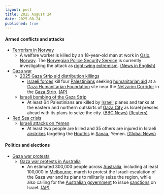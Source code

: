 ```yaml
---
layout: post
title: 2025 August 24
date: 2025-08-24
published: true
---
```



#### Armed conflicts and attacks

* [Terrorism in Norway](https://en.wikipedia.org/wiki/Terrorism_in_Norway "Terrorism in Norway")
  * A welfare worker is killed by an 18-year-old man at work in [Oslo](https://en.wikipedia.org/wiki/Oslo "Oslo"), [Norway](https://en.wikipedia.org/wiki/Norway "Norway"). The [Norwegian Police Security Service](https://en.wikipedia.org/wiki/Norwegian_Police_Security_Service "Norwegian Police Security Service") is currently investigating the attack as [right-wing extremism](https://en.wikipedia.org/wiki/Right-wing_extremism "Right-wing extremism"). [(News in English)](https://www.newsinenglish.no/2025/08/24/youth-welfare-worker-killed-in-oslo/)
* [Gaza war](https://en.wikipedia.org/wiki/Gaza_war "Gaza war")
  * [2025 Gaza Strip aid distribution killings](https://en.wikipedia.org/wiki/2025_Gaza_Strip_aid_distribution_killings "2025 Gaza Strip aid distribution killings")
    * [Israeli forces](https://en.wikipedia.org/wiki/Israeli_Defence_Forces "Israeli Defence Forces") kill four [Palestinians](https://en.wikipedia.org/wiki/Palestinians "Palestinians") seeking [humanitarian aid](https://en.wikipedia.org/wiki/Humanitarian_aid "Humanitarian aid") at a [Gaza Humanitarian Foundation](https://en.wikipedia.org/wiki/Gaza_Humanitarian_Foundation "Gaza Humanitarian Foundation") site near the [Netzarim Corridor](https://en.wikipedia.org/wiki/Netzarim_Corridor "Netzarim Corridor") in the [Gaza Strip](https://en.wikipedia.org/wiki/Gaza_Strip "Gaza Strip"). [(AP)](https://apnews.com/article/israel-palestinians-hamas-gaza-war-08-24-2025-616dcac7f06b94119e692094d9515f16)
  * [Israeli bombing of the Gaza Strip](https://en.wikipedia.org/wiki/Israeli_bombing_of_the_Gaza_Strip "Israeli bombing of the Gaza Strip")
    * At least 64 Palestinians are killed by [Israeli](https://en.wikipedia.org/wiki/Israel "Israel") planes and tanks at the eastern and northern outskirts of [Gaza City](https://en.wikipedia.org/wiki/Gaza_City "Gaza City") as Israel presses ahead with its plans to seize the city. [(BBC News)](https://www.bbc.com/news/articles/cvg478y8l09o) [(Reuters)](https://www.reuters.com/world/middle-east/israel-pounds-gaza-city-suburbs-vows-press-with-offensive-2025-08-24/)
* [Red Sea crisis](https://en.wikipedia.org/wiki/Red_Sea_crisis "Red Sea crisis")
  * [Israeli attacks on Yemen](https://en.wikipedia.org/wiki/Israeli_attacks_on_Yemen_%28May_2025%E2%80%93present%29 "Israeli attacks on Yemen (May 2025–present)")
    * At least two people are killed and 35 others are injured in Israeli [airstrikes](https://en.wikipedia.org/wiki/Airstrike "Airstrike") targeting the [Houthis](https://en.wikipedia.org/wiki/Houthis "Houthis") in [Sanaa](https://en.wikipedia.org/wiki/Sanaa "Sanaa"), Yemen. [(Global News)](https://globalnews.ca/news/11348073/israeli-airstrikes-hit-yemen/)

#### Politics and elections

* [Gaza war protests](https://en.wikipedia.org/wiki/Gaza_war_protests "Gaza war protests")
  * [Gaza war protests in Australia](https://en.wikipedia.org/wiki/Gaza_war_protests_in_Australia "Gaza war protests in Australia")
    * An estimated 300,000 people across [Australia](https://en.wikipedia.org/wiki/Australia "Australia"), including at least 100,000 in [Melbourne](https://en.wikipedia.org/wiki/Melbourne "Melbourne"), march to protest the Israeli escalation of the Gaza war and its plans to militarily seize the region, while also calling for the [Australian government](https://en.wikipedia.org/wiki/Australian_government "Australian government") to issue [sanctions](https://en.wikipedia.org/wiki/International_sanctions "International sanctions") on Israel. [(AP)](https://apnews.com/article/australia-gaza-protests-4353dbcf2b21493c0323d113ab9cec4c)
